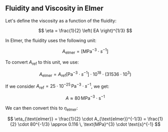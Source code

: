 ## Fluidity and Viscosity in Elmer

Let's define the viscosity as a function of the fluidity:

$$
\eta = \frac{1}{2} \left( EA \right)^{1/3} 
$$

In Elmer, the fluidity uses the following unit:

$$ 
A_{\text{elmer}} = \left[ \text{MPa}^{-3} \cdot s^{-1} \right] 
$$

To convert $A_{\text{ref}}$ to this unit, we use:

$$
A_{\text{elmer}} = A_{\text{ref}} \left[ \text{Pa}^{-3} \cdot s^{-1} \right] \cdot 10^{18} \cdot \left( 31536 \cdot 10^{3} \right) 
$$

If we consider $A_{\text{ref}} = 25 \cdot 10^{-25} \, \text{Pa}^{-3} \cdot s^{-1}$, we get:

$$
A \approx 80 \, \text{MPa}^{-3} \cdot \text{s}^{-1} 
$$

We can then convert this to $\eta_{\text{elmer}}$:

$$
\eta_{\text{elmer}} = \frac{1}{2} \cdot A_{\text{elmer}}^{-1/3} = \frac{1}{2} \cdot 80^{-1/3} \approx 0.116 \, \text{MPa}^{3} \cdot \text{s}^{-1} 
$$
